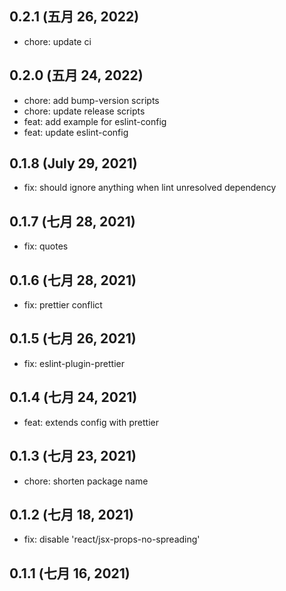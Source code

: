 ## 0.2.1 (五月 26, 2022)

- chore: update ci

## 0.2.0 (五月 24, 2022)

- chore: add bump-version scripts
- chore: update release scripts
- feat: add example for eslint-config
- feat: update eslint-config

## 0.1.8 (July 29, 2021)

- fix: should ignore anything when lint unresolved dependency

## 0.1.7 (七月 28, 2021)

- fix: quotes

## 0.1.6 (七月 28, 2021)

- fix: prettier conflict

## 0.1.5 (七月 26, 2021)

- fix: eslint-plugin-prettier

## 0.1.4 (七月 24, 2021)

- feat: extends config with prettier

## 0.1.3 (七月 23, 2021)

- chore: shorten package name

## 0.1.2 (七月 18, 2021)

- fix: disable 'react/jsx-props-no-spreading'

## 0.1.1 (七月 16, 2021)
